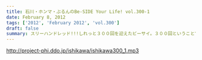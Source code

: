 ```yaml
---
title: 石川・ホンマ・ぶるんのBe-SIDE Your Life! vol.300-1
date: February 8, 2012
tags: ['2012', 'February 2012', 'vol.300']
draft: false
summary: スリーハンドレッド!!!しれっと３００回を迎えたビーサイ。３００回ということで、マスターのデータファイルの重さもナカナカなものになっております・・・NAMAE
---
```


http://project-phi.ddo.jp/ishikawa/ishikawa300_1.mp3